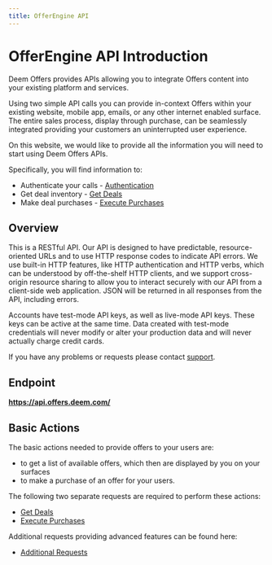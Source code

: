 ```yaml
---
title: OfferEngine API
---
```


# OfferEngine API Introduction

Deem Offers provides APIs allowing you to integrate Offers content into your existing platform and services.

Using two simple API calls you can provide in-context Offers within your existing website, mobile app, emails, or any other internet enabled surface. The entire sales process, display through purchase, can be seamlessly integrated providing your customers an uninterrupted user experience.

On this website, we would like to provide all the information you will need to start using Deem Offers APIs.

Specifically, you will find information to:

* Authenticate your calls - [Authentication](/v1/authentication/)
* Get deal inventory - [Get Deals](/v1/get_deals/)
* Make deal purchases - [Execute Purchases](/v1/full_purchase/)

## Overview

This is a RESTful API. Our API is designed to have predictable, resource-oriented URLs and to use HTTP response codes to indicate API errors. We use built-in HTTP features, like HTTP authentication and HTTP verbs, which can be understood by off-the-shelf HTTP clients, and we support cross-origin resource sharing to allow you to interact securely with our API from a client-side web application. JSON will be returned in all responses from the API, including errors.

Accounts have test-mode API keys, as well as live-mode API keys. These keys can be active at the same time. Data created with test-mode credentials will never modify or alter your production data and will never actually charge credit cards.

If you have any problems or requests please contact [support](mailto:support@offerengine.com).

## Endpoint

<b>https://api.offers.deem.com/</b>

## Basic Actions

The basic actions needed to provide offers to your users are: 

* to get a list of available offers, which then are displayed by you on your surfaces
* to make a purchase of an offer for your users. 

The following two separate requests are required to perform these actions:

* [Get Deals](/v1/get_deals/)
* [Execute Purchases](/v1/full_purchase/)

Additional requests providing advanced features can be found here:

* [Additional Requests](/v1/advanced/)
